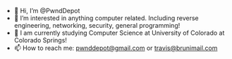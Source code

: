 - 👋 Hi, I’m @PwndDepot
- 👀 I’m interested in anything computer related. Including reverse engineering, networking, security, general programming!
- 🌱 I am currently studying Computer Science at University of Colorado at Colorado Springs!
- 📫 How to reach me: pwnddepot@gmail.com or travis@brunimail.com
